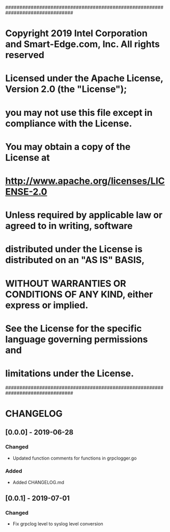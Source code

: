 ################################################################################
# Copyright 2019 Intel Corporation and Smart-Edge.com, Inc. All rights reserved
#
# Licensed under the Apache License, Version 2.0 (the "License");
# you may not use this file except in compliance with the License.
# You may obtain a copy of the License at
#
#     http://www.apache.org/licenses/LICENSE-2.0
#
# Unless required by applicable law or agreed to in writing, software
# distributed under the License is distributed on an "AS IS" BASIS,
# WITHOUT WARRANTIES OR CONDITIONS OF ANY KIND, either express or implied.
# See the License for the specific language governing permissions and
# limitations under the License.
################################################################################

# CHANGELOG

## [0.0.0] - 2019-06-28
### Changed
- Updated function comments for functions in grpclogger.go

### Added
- Added CHANGELOG.md 

## [0.0.1] - 2019-07-01
### Changed
- Fix grpclog level to syslog level conversion

